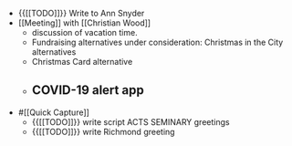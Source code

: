 - {{[[TODO]]}} Write to Ann Snyder
- [[Meeting]] with [[Christian Wood]]
    - discussion of vacation time. 
    - Fundraising alternatives under consideration: Christmas in the City alternatives
    - Christmas Card alternative
    - COVID-19 alert app
        - 
- #[[Quick Capture]]
    - {{[[TODO]]}} write script ACTS SEMINARY greetings 
    - {{[[TODO]]}} write Richmond greeting
